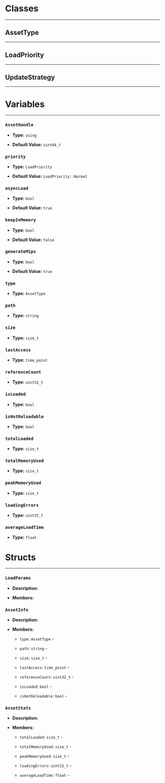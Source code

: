 # Classes
---

## AssetType
---



## LoadPriority
---



## UpdateStrategy
---




# Variables
---

### `AssetHandle`

- **Type:** `using`

- **Default Value:** `uint64_t`



### `priority`

- **Type:** `LoadPriority`

- **Default Value:** `LoadPriority::Normal`



### `asyncLoad`

- **Type:** `bool`

- **Default Value:** `true`



### `keepInMemory`

- **Type:** `bool`

- **Default Value:** `false`



### `generateMips`

- **Type:** `bool`

- **Default Value:** `true`



### `type`

- **Type:** `AssetType`



### `path`

- **Type:** `string`



### `size`

- **Type:** `size_t`



### `lastAccess`

- **Type:** `time_point`



### `referenceCount`

- **Type:** `uint32_t`



### `isLoaded`

- **Type:** `bool`



### `isHotReloadable`

- **Type:** `bool`



### `totalLoaded`

- **Type:** `size_t`



### `totalMemoryUsed`

- **Type:** `size_t`



### `peakMemoryUsed`

- **Type:** `size_t`



### `loadingErrors`

- **Type:** `uint32_t`



### `averageLoadTime`

- **Type:** `float`




# Structs
---

### `LoadParams`

- **Description:** 

- **Members:**



### `AssetInfo`

- **Description:** 

- **Members:**

  - `type`: `AssetType` - 

  - `path`: `string` - 

  - `size`: `size_t` - 

  - `lastAccess`: `time_point` - 

  - `referenceCount`: `uint32_t` - 

  - `isLoaded`: `bool` - 

  - `isHotReloadable`: `bool` - 



### `AssetStats`

- **Description:** 

- **Members:**

  - `totalLoaded`: `size_t` - 

  - `totalMemoryUsed`: `size_t` - 

  - `peakMemoryUsed`: `size_t` - 

  - `loadingErrors`: `uint32_t` - 

  - `averageLoadTime`: `float` - 


